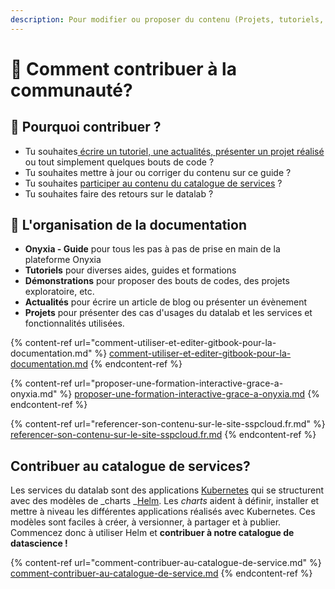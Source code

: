 ```yaml
---
description: Pour modifier ou proposer du contenu (Projets, tutoriels, exemples,  etc.)
---
```


# 🤝 Comment contribuer à la communauté?

## 🤝 Pourquoi contribuer ?

* Tu souhaites[ écrire un tutoriel, une actualités, présenter un projet réalisé](comment-utiliser-et-editer-gitbook-pour-la-documentation.md) ou tout simplement quelques bouts de code ?
* Tu souhaites mettre à jour ou corriger du contenu sur ce guide ?
* Tu souhaites [participer au contenu du catalogue de services](comment-contribuer-au-catalogue-de-service.md) ?
* Tu souhaites faire des retours sur le datalab ?

## 🚩 L'organisation de la documentation&#x20;

* **Onyxia - Guide** pour tous les pas à pas de prise en main de la plateforme Onyxia
* **Tutoriels** pour diverses aides, guides et formations
* **Démonstrations** pour proposer des bouts de codes, des projets exploratoire, etc.
* **Actualités** pour écrire un article de blog ou présenter un évènement
* **Projets** pour présenter des cas d'usages du datalab et les services et fonctionnalités utilisées.

{% content-ref url="comment-utiliser-et-editer-gitbook-pour-la-documentation.md" %}
[comment-utiliser-et-editer-gitbook-pour-la-documentation.md](comment-utiliser-et-editer-gitbook-pour-la-documentation.md)
{% endcontent-ref %}

{% content-ref url="proposer-une-formation-interactive-grace-a-onyxia.md" %}
[proposer-une-formation-interactive-grace-a-onyxia.md](proposer-une-formation-interactive-grace-a-onyxia.md)
{% endcontent-ref %}

{% content-ref url="referencer-son-contenu-sur-le-site-sspcloud.fr.md" %}
[referencer-son-contenu-sur-le-site-sspcloud.fr.md](referencer-son-contenu-sur-le-site-sspcloud.fr.md)
{% endcontent-ref %}

## Contribuer au catalogue de services?

Les services du datalab sont des applications [Kubernetes](https://kubernetes.io/docs/home/) qui se structurent avec des modèles de _charts _[Helm](https://helm.sh). Les _charts_  aident à définir, installer et mettre à niveau les différentes applications réalisés avec Kubernetes. Ces modèles sont  faciles à créer, à versionner, à partager et à publier. Commencez donc à utiliser Helm et **contribuer à notre catalogue de datascience !**

{% content-ref url="comment-contribuer-au-catalogue-de-service.md" %}
[comment-contribuer-au-catalogue-de-service.md](comment-contribuer-au-catalogue-de-service.md)
{% endcontent-ref %}


